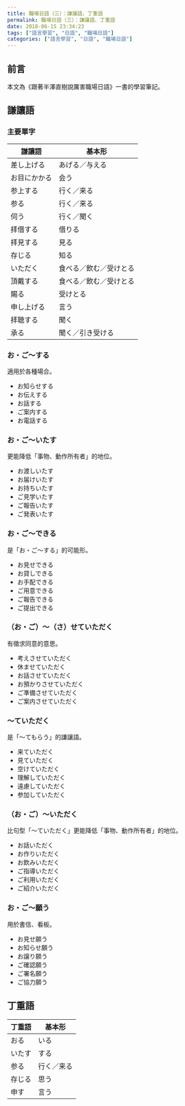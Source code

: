 ```yaml
---
title: 職場日語（三）：謙讓語、丁重語
permalink: 職場日語（三）：謙讓語、丁重語
date: 2018-06-15 23:34:23
tags: ["語言學習", "日語", "職場日語"]
categories: ["語言學習", "日語", "職場日語"]
---
```


## 前言

本文為《跟著半澤直樹說厲害職場日語》一書的學習筆記。

## 謙讓語

### 主要單字

| 謙讓語       | 基本形                 |
| ------------ | ---------------------- |
| 差し上げる   | あげる／与える         |
| お目にかかる | 会う                   |
| 参上する     | 行く／来る             |
| 参る         | 行く／来る             |
| 伺う         | 行く／聞く             |
| 拝借する     | 借りる                 |
| 拝見する     | 見る                   |
| 存じる       | 知る                   |
| いただく     | 食べる／飲む／受けとる |
| 頂戴する     | 食べる／飲む／受けとる |
| 賜る         | 受けとる               |
| 申し上げる   | 言う                   |
| 拝聴する     | 聞く                   |
| 承る         | 聞く／引き受ける       |

### お・ご～する

適用於各種場合。

- お知らせする
- お伝えする
- お話する
- ご案内する
- お電話する

### お・ご～いたす

更能降低「事物、動作所有者」的地位。

- お渡しいたす
- お届けいたす
- お持ちいたす
- ご見学いたす
- ご報告いたす
- ご発表いたす

### お・ご～できる

是「お・ご～する」的可能形。

- お見せできる
- お貸しできる
- お手配できる
- ご用意できる
- ご報告できる
- ご提出できる

### （お・ご）～（さ）せていただく

有徵求同意的意思。

- 考えさせていただく
- 休ませていただく
- お話させていただく
- お預かりさせていただく
- ご準備させていただく
- ご案内させていただく

### ～ていただく

是「～てもらう」的謙讓語。

- 来ていただく
- 見ていただく
- 空けていただく
- 理解していただく
- 遠慮していただく
- 参加していただく

### （お・ご）～いただく

比句型「～ていただく」更能降低「事物、動作所有者」的地位。

- お話いただく
- お作りいただく
- お飲みいただく
- ご指導いただく
- ご利用いただく
- ご紹介いただく

### お・ご～願う

用於書信、看板。

- お見せ願う
- お知らせ願う
- お譲り願う
- ご確認願う
- ご署名願う
- ご協力願う

## 丁重語

| 丁重語 | 基本形     |
| ------ | ---------- |
| おる   | いる       |
| いたす | する       |
| 参る   | 行く／来る |
| 存じる | 思う       |
| 申す   | 言う       |
